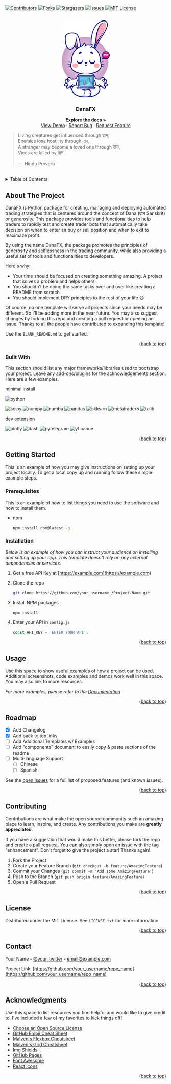 <!-- Improved compatibility of back to top link: See: https://github.com/KevinEsh/danafx/pull/73 -->
<a name="readme-top"></a>
<!--
*** Thanks for checking out the Best-README-Template. If you have a suggestion
*** that would make this better, please fork the repo and create a pull request
*** or simply open an issue with the tag "enhancement".
*** Don't forget to give the project a star!
*** Thanks again! Now go create something AMAZING! :D
-->

<!-- PROJECT SHIELDS -->
<!--
*** I'm using markdown "reference style" links for readability.
*** Reference links are enclosed in brackets [ ] instead of parentheses ( ).
*** See the bottom of this document for the declaration of the reference variables
*** for contributors-url, forks-url, etc. This is an optional, concise syntax you may use.
*** https://www.markdownguide.org/basic-syntax/#reference-style-links
-->
[![Contributors][contributors-shield]][contributors-url]
[![Forks][forks-shield]][forks-url]
[![Stargazers][stars-shield]][stars-url]
[![Issues][issues-shield]][issues-url]
[![MIT License][license-shield]][license-url]

<!-- PROJECT LOGO -->
<br />
<div align="center">
  <a href="https://github.com/KevinEsh/danafx">
    <img src="images/danafx.png" alt="Logo" width="150" height="240">
  </a>

  <h3 align="center">DanaFX</h3>

  <p align="center">
    <a href="https://github.com/KevinEsh/danafx/wiki"><strong>Explore the docs »</strong></a>
    <br />
    <a href="https://github.com/KevinEsh/danafx">View Demo</a>
    ·
    <a href="https://github.com/KevinEsh/danafx/issues">Report Bug</a>
    ·
    <a href="https://github.com/KevinEsh/danafx/issues">Request Feature</a>
  </p>
</div>
<blockquote cite="http://www.worldwildlife.org/who/index.html">
  Living creatures get influenced through दान,<br/>
  Enemies lose hostility through दान,<br/>
  A stranger may become a loved one through दान,<br/>
  Vices are killed by दान.<br/><br/>
  —  Hindu Proverb
</blockquote>
<br/>

<!-- TABLE OF CONTENTS -->
<details>
  <summary>Table of Contents</summary>
  <ol>
    <li>
      <a href="#about-the-project">About The Project</a>
      <ul>
        <li><a href="#built-with">Built With</a></li>
      </ul>
    </li>
    <li>
      <a href="#getting-started">Getting Started</a>
      <ul>
        <li><a href="#prerequisites">Prerequisites</a></li>
        <li><a href="#installation">Installation</a></li>
      </ul>
    </li>
    <li><a href="#usage">Usage</a></li>
    <li><a href="#roadmap">Roadmap</a></li>
    <li><a href="#contributing">Contributing</a></li>
    <li><a href="#license">License</a></li>
    <li><a href="#contact">Contact</a></li>
    <li><a href="#acknowledgments">Acknowledgments</a></li>
  </ol>
</details>

<!-- ABOUT THE PROJECT -->
## About The Project

DanaFX is Python package for creating, managing and deploying automated trading strategies that is centered around the concept of Dana (दान Sanskrit) or generosity. This package provides tools and functionalities to help traders to rapidly test and create trader bots that automatically take decision on when to enter an buy or sell position and when to exit to maximaze profit.

By using the name DanaFX, the package promotes the principles of generosity and selflessness in the trading community, while also providing a useful set of tools and functionalities to developers.

Here's why:

* Your time should be focused on creating something amazing. A project that solves a problem and helps others
* You shouldn't be doing the same tasks over and over like creating a README from scratch
* You should implement DRY principles to the rest of your life :smile:

Of course, no one template will serve all projects since your needs may be different. So I'll be adding more in the near future. You may also suggest changes by forking this repo and creating a pull request or opening an issue. Thanks to all the people have contributed to expanding this template!

Use the `BLANK_README.md` to get started.

<p align="right">(<a href="#readme-top">back to top</a>)</p>

### Built With

This section should list any major frameworks/libraries used to bootstrap your project. Leave any add-ons/plugins for the acknowledgements section. Here are a few examples.

minimal install

![python][python-shield]

![scipy][scipy-shield] ![numpy][numpy-shield] ![numba][numba-shield] ![pandas][pandas-shield] ![sklearn][sklearn-shield] ![metatrader5][mt5-shield] ![talib][talib-shield]

dev extension

![plotly][plotly-shield] ![dash][dash-shield] ![pytelegram][pytelegram-shield] ![yfinance][yfinance-shield]

<p align="right">(<a href="#readme-top">back to top</a>)</p>

<!-- GETTING STARTED -->
## Getting Started

This is an example of how you may give instructions on setting up your project locally.
To get a local copy up and running follow these simple example steps.

### Prerequisites

This is an example of how to list things you need to use the software and how to install them.

* npm

  ```sh
  npm install npm@latest -g
  ```

### Installation

_Below is an example of how you can instruct your audience on installing and setting up your app. This template doesn't rely on any external dependencies or services._

1. Get a free API Key at [https://example.com](https://example.com)
2. Clone the repo

   ```sh
   git clone https://github.com/your_username_/Project-Name.git
   ```

3. Install NPM packages

   ```sh
   npm install
   ```

4. Enter your API in `config.js`

   ```js
   const API_KEY = 'ENTER YOUR API';
   ```

<p align="right">(<a href="#readme-top">back to top</a>)</p>

<!-- USAGE EXAMPLES -->
## Usage

Use this space to show useful examples of how a project can be used. Additional screenshots, code examples and demos work well in this space. You may also link to more resources.

_For more examples, please refer to the [Documentation](https://example.com)_

<p align="right">(<a href="#readme-top">back to top</a>)</p>

<!-- ROADMAP -->
## Roadmap

* [x] Add Changelog
* [x] Add back to top links
* [ ] Add Additional Templates w/ Examples
* [ ] Add "components" document to easily copy & paste sections of the readme
* [ ] Multi-language Support
  * [ ] Chinese
  * [ ] Spanish

See the [open issues](https://github.com/KevinEsh/danafx/issues) for a full list of proposed features (and known issues).

<p align="right">(<a href="#readme-top">back to top</a>)</p>

<!-- CONTRIBUTING -->
## Contributing

Contributions are what make the open source community such an amazing place to learn, inspire, and create. Any contributions you make are **greatly appreciated**.

If you have a suggestion that would make this better, please fork the repo and create a pull request. You can also simply open an issue with the tag "enhancement".
Don't forget to give the project a star! Thanks again!

1. Fork the Project
2. Create your Feature Branch (`git checkout -b feature/AmazingFeature`)
3. Commit your Changes (`git commit -m 'Add some AmazingFeature'`)
4. Push to the Branch (`git push origin feature/AmazingFeature`)
5. Open a Pull Request

<p align="right">(<a href="#readme-top">back to top</a>)</p>

<!-- LICENSE -->
## License

Distributed under the MIT License. See `LICENSE.txt` for more information.

<p align="right">(<a href="#readme-top">back to top</a>)</p>

<!-- CONTACT -->
## Contact

Your Name - [@your_twitter](https://twitter.com/your_username) - email@example.com

Project Link: [https://github.com/your_username/repo_name](https://github.com/your_username/repo_name)

<p align="right">(<a href="#readme-top">back to top</a>)</p>

<!-- ACKNOWLEDGMENTS -->
## Acknowledgments

Use this space to list resources you find helpful and would like to give credit to. I've included a few of my favorites to kick things off!

* [Choose an Open Source License](https://choosealicense.com)
* [GitHub Emoji Cheat Sheet](https://www.webpagefx.com/tools/emoji-cheat-sheet)
* [Malven's Flexbox Cheatsheet](https://flexbox.malven.co/)
* [Malven's Grid Cheatsheet](https://grid.malven.co/)
* [Img Shields](https://shields.io)
* [GitHub Pages](https://pages.github.com)
* [Font Awesome](https://fontawesome.com)
* [React Icons](https://react-icons.github.io/react-icons/search)

<p align="right">(<a href="#readme-top">back to top</a>)</p>

<!-- MARKDOWN LINKS & IMAGES -->
<!-- https://www.markdownguide.org/basic-syntax/#reference-style-links -->
[contributors-shield]: https://img.shields.io/github/contributors/KevinEsh/danafx.svg?style=?style=flat
[contributors-url]: https://github.com/KevinEsh/danafx/graphs/contributors
[forks-shield]: https://img.shields.io/github/forks/KevinEsh/danafx.svg?style=?style=flat
[forks-url]: https://github.com/KevinEsh/danafx/network/members
[stars-shield]: https://img.shields.io/github/stars/KevinEsh/danafx.svg?style=?style=flat
[stars-url]: https://github.com/KevinEsh/danafx/stargazers
[issues-shield]: https://img.shields.io/github/issues/KevinEsh/danafx.svg?style=?style=flat
[issues-url]: https://github.com/KevinEsh/danafx/issues
[license-shield]: https://img.shields.io/github/license/KevinEsh/danafx.svg?style=?style=flat
[license-url]: https://github.com/KevinEsh/danafx/blob/master/LICENSE.txt
<!-- Dependencies -->
[python-shield]: https://img.shields.io/github/pipenv/locked/python-version/KevinEsh/danafx?color=blue&style=flat&logo=python
[numpy-shield]: https://img.shields.io/github/pipenv/locked/dependency-version/KevinEsh/danafx/numpy?color=CC99FF&style=flat&logo=numpy
[numba-shield]: https://img.shields.io/github/pipenv/locked/dependency-version/KevinEsh/danafx/numba?color=CC99FF&style=flat&logo=numba
[scipy-shield]: https://img.shields.io/github/pipenv/locked/dependency-version/KevinEsh/danafx/scipy?color=CC99FF&style=flat&logo=scipy
[pandas-shield]: https://img.shields.io/github/pipenv/locked/dependency-version/KevinEsh/danafx/pandas?color=CC99FF&style=flat&logo=pandas
[sklearn-shield]: https://img.shields.io/github/pipenv/locked/dependency-version/KevinEsh/danafx/scikit-learn?color=CC99FF&style=flat&logo=scikitlearn
[mt5-shield]: https://img.shields.io/github/pipenv/locked/dependency-version/KevinEsh/danafx/metatrader5?color=CC99FF&style=flat&logo=monster
[talib-shield]: https://img.shields.io/github/pipenv/locked/dependency-version/KevinEsh/danafx/ta-lib?color=CC99FF&style=flat&logo=alwaysdata
[plotly-shield]: https://img.shields.io/github/pipenv/locked/dependency-version/KevinEsh/danafx/dev/plotly?color=CC99FF&style=flat&logo=plotly
[yfinance-shield]: https://img.shields.io/github/pipenv/locked/dependency-version/KevinEsh/danafx/dev/yfinance?color=CC99FF&style=flat&logo=yahoo
[dash-shield]: https://img.shields.io/github/pipenv/locked/dependency-version/KevinEsh/danafx/dev/dash?color=CC99FF&style=flat&logo=dash
[pytelegram-shield]: https://img.shields.io/github/pipenv/locked/dependency-version/KevinEsh/danafx/dev/python-telegram-bot?color=CC99FF&style=flat&logo=telegram
